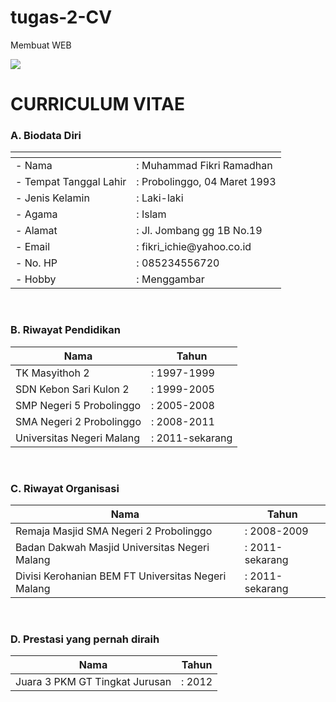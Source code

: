 tugas-2-CV
==========

Membuat WEB

<!DOCTYPE html>

<html>
	<head>
		<link rel="stylesheet" href="style1.css" />
	</head>
	<body>
		<img src ="profil.jpg">
		<h1>CURRICULUM VITAE</h1>
			<p>
				<h3>A. Biodata Diri</h3>
				<table>
					<thead>
						<tr>
							<th></th>
							<th></th>
						</tr>
					</thead>
					<tbody>
						<tr>
							<td>- Nama </td>
							<td>: Muhammad Fikri Ramadhan</td>
						</tr>
						<tr>
							<td>- Tempat Tanggal Lahir </td>
							<td>: Probolinggo, 04 Maret 1993</td>
						</tr>
						<tr>
							<td>- Jenis Kelamin </td>
							<td>: Laki-laki</td>
						</tr>
						<tr>
							<td>- Agama </td>
							<td>: Islam</td>
						</tr>
						<tr>
							<td>- Alamat </td>
							<td>: Jl. Jombang gg 1B No.19</td>
						</tr>
						<tr>
							<td>- Email </td>
							<td>: fikri_ichie@yahoo.co.id</td>
						</tr>
						<tr>
							<td>- No. HP </td>
							<td>: 085234556720</td>
						</tr>
						<tr>
							<td>- Hobby </td>
							<td>: Menggambar</td>
						</tr>
					</tbody>
				</table>
			</p>
			<br>
			<p>
			<h3>B. Riwayat Pendidikan</h3>
				<table>
					<thead>
						<tr>
							<th>Nama</th>
							<th>Tahun</th>
						</tr>
					</thead>
					<tbody>
						<tr>
							<td>TK Masyithoh 2 </td>
							<td>: 1997-1999</td>
						</tr>
						<tr>
							<td>SDN Kebon Sari Kulon 2 </td>
							<td>: 1999-2005</td>
						</tr>
						<tr>
							<td>SMP Negeri 5 Probolinggo </td>
							<td>: 2005-2008</td>
						</tr>
						<tr>
							<td>SMA Negeri 2 Probolinggo </td>
							<td>: 2008-2011</td>
						</tr>
						<tr>
							<td>Universitas Negeri Malang </td>
							<td>: 2011-sekarang</td>
						</tr>
					</tbody>
				</table>
			</p>
			<br>
			<p>
			<h3>C. Riwayat Organisasi</h3>
				<table>
					<thead>
						<tr>
							<th>Nama</th>
							<th>Tahun</th>
						</tr>
					</thead>
					<tbody>
						<tr>
							<td>Remaja Masjid SMA Negeri 2 Probolinggo </td>
							<td>: 2008-2009</td>
						</tr>
						<tr>
							<td>Badan Dakwah Masjid Universitas Negeri Malang </td>
							<td>: 2011-sekarang</td>
						</tr>
						<tr>
							<td>Divisi Kerohanian BEM FT Universitas Negeri Malang</td>
							<td>: 2011-sekarang</td>
					</tbody>
				</table>
			</p>
			<br>
			<p>
			<h3>D. Prestasi yang pernah diraih</h3>
				<table>
					<thead>
						<tr>
							<th>Nama</th>
							<th>Tahun</th>
						</tr>
					</thead>
					<tbody>
						<tr>
							<td>Juara 3 PKM GT Tingkat Jurusan</td>
							<td>: 2012</td>
						</tr>
					</tbody>
				</table>
			</p>
	</body>
</html>
